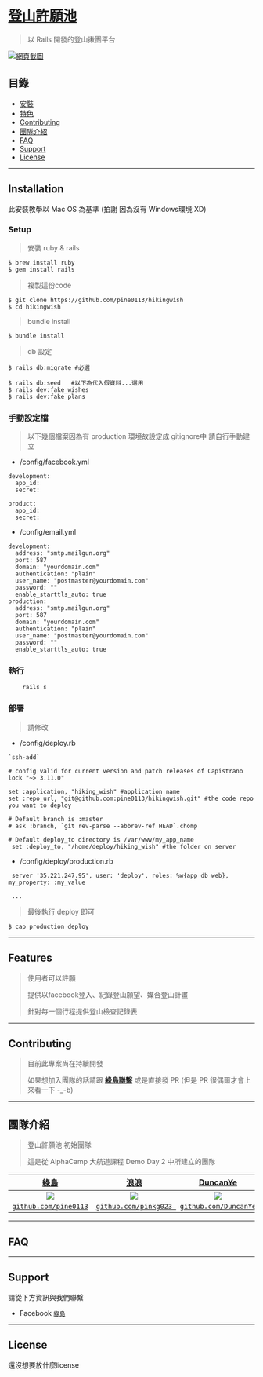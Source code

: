 # <a href="https://hikingwish.tw"> 登山許願池</a> 

> 以 Rails 開發的登山揪團平台
> 


[![網頁截圖](https://i.imgur.com/1Kmv7BL.png)]()


## 目錄

- [安裝](#installation)
- [特色](#features)
- [Contributing](#contributing)
- [團隊介紹](#團隊)
- [FAQ](#faq)
- [Support](#support)
- [License](#license)

---

## Installation

此安裝教學以 Mac OS 為基準 (拍謝 因為沒有 Windows環境 XD)


### Setup

> 安裝 ruby & rails

```shell
$ brew install ruby
$ gem install rails
```

> 複製這份code

```shell
$ git clone https://github.com/pine0113/hikingwish
$ cd hikingwish
```

> bundle install

```shell
$ bundle install
```

> db 設定

```shell
$ rails db:migrate #必選

$ rails db:seed	  #以下為代入假資料...選用
$ rails dev:fake_wishes
$ rails dev:fake_plans

```


### 手動設定檔

> 以下幾個檔案因為有 production 環境故設定成 gitignore中
> 請自行手動建立

* /config/facebook.yml

```
development:
  app_id: 
  secret: 
  
product:
  app_id:
  secret:
```
* /config/email.yml

```
development:
  address: "smtp.mailgun.org"
  port: 587
  domain: "yourdomain.com"
  authentication: "plain"
  user_name: "postmaster@yourdomain.com"
  password: ""
  enable_starttls_auto: true
production:
  address: "smtp.mailgun.org"
  port: 587
  domain: "yourdomain.com"
  authentication: "plain"
  user_name: "postmaster@yourdomain.com"
  password: ""
  enable_starttls_auto: true
```

### 執行

```
	rails s
```

### 部署
> 請修改 
* /config/deploy.rb

```
`ssh-add`

# config valid for current version and patch releases of Capistrano
lock "~> 3.11.0"

set :application, "hiking_wish" #application name
set :repo_url, "git@github.com:pine0113/hikingwish.git" #the code repo you want to deploy

# Default branch is :master
# ask :branch, `git rev-parse --abbrev-ref HEAD`.chomp

# Default deploy_to directory is /var/www/my_app_name
 set :deploy_to, "/home/deploy/hiking_wish" #the folder on server 

```

* /config/deploy/production.rb

```
 server '35.221.247.95', user: 'deploy', roles: %w{app db web}, my_property: :my_value
 
 ...
```

> 最後執行 deploy 即可

```shell 
$ cap production deploy

```
---

## Features

>
> 使用者可以許願
>
> 提供以facebook登入、紀錄登山願望、媒合登山計畫
> 
> 針對每一個行程提供登山檢查記錄表
> 


---

## Contributing

> 目前此專案尚在持續開發
> 
> 如果想加入團隊的話請跟 <a href="https://facebook.com/pine0113" target="_blank">**綠島聯繫**</a> 或是直接發 PR
> (但是 PR 很偶爾才會上來看一下 -_-b)
> 
---

## 團隊介紹

> 登山許願池 初始團隊
> 
> 這是從 AlphaCamp 大航道課程 Demo Day 2 中所建立的團隊

| <a href="https://github.com/pine0113" target="_blank">**綠島**</a> | <a href="https://github.com/pinkg023" target="_blank">**浪浪**</a> | <a href="https://github.com/DuncanYe" target="_blank">**DuncanYe**</a> |
| :---: |:---:| :---:|
| ![](https://avatars1.githubusercontent.com/u/4540530?s=200)   | ![](https://avatars2.githubusercontent.com/u/32866430?s=200) | ![](https://avatars0.githubusercontent.com/u/32873800?s=200) |
| <a href="http://github.com/pine0113" target="_blank">`github.com/pine0113`</a> | <a href="https://github.com/pinkg023" target="_blank">`github.com/pinkg023 `</a> | <a href="https://github.com/DuncanYe" target="_blank">`github.com/DuncanYe `</a> |


---

## FAQ


---

## Support

請從下方資訊與我們聯繫

- Facebook <a href="https://www.facebook.com/pine0113" target="_blank">`綠島`</a>

---

## License

還沒想要放什麼license